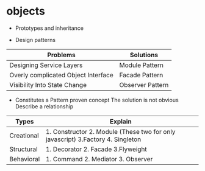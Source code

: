 # objects

* Prototypes and inheritance

* Design patterns

 Problems | Solutions
 -------- | ---------
 Designing Service Layers | Module Pattern
 Overly complicated Object Interface | Facade Pattern
 Visibility Into State Change | Observer Pattern

* Constitutes a Pattern
 proven concept
 The solution is not obvious
 Describe a relationship

 Types | Explain
 ------ | -------
 Creational | 1. Constructor 2. Module  (These two for only javascript) 3.Factory 4. Singleton
 Structural | 1. Decorator 2. Facade 3.Flyweight
 Behavioral | 1. Command 2. Mediator 3. Observer
 